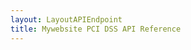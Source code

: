 ```yaml
---
layout: LayoutAPIEndpoint
title: Mywebsite PCI DSS API Reference
---
```


<ScalarReactWrapper url='/assets/api/pci-dss-swagger.yaml'/>